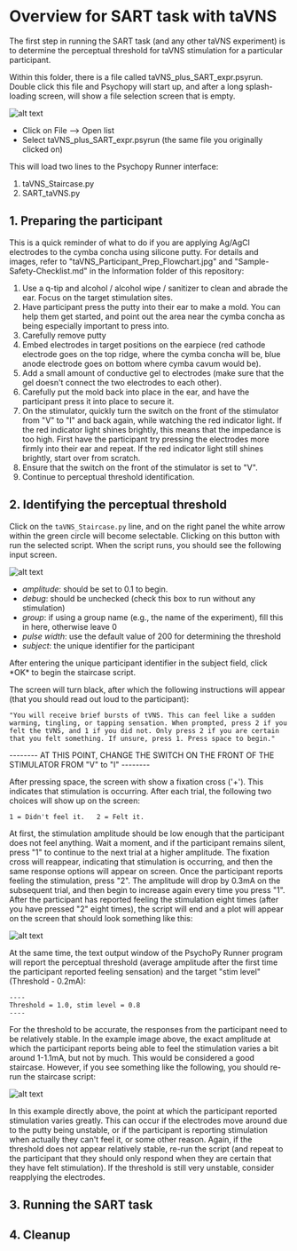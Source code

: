 
# Overview for SART task with taVNS

The first step in running the SART task (and any other taVNS experiment) is to determine the perceptual threshold for taVNS stimulation for a particular participant.

Within this folder, there is a file called taVNS_plus_SART_expr.psyrun. Double click this file and Psychopy will start up, and after a long splash-loading screen, will show a file selection screen that is empty. 

![alt text](psychopy_gui.png "Psychopy GUI")

- Click on File --> Open list
- Select taVNS_plus_SART_expr.psyrun (the same file you originally clicked on)

This will load two lines to the Psychopy Runner interface:
1. taVNS_Staircase.py
2. SART_taVNS.py

## 1. Preparing the participant 

This is a quick reminder of what to do if you are applying Ag/AgCl electrodes to the cymba concha using silicone putty. For details and images, refer to "taVNS_Participant_Prep_Flowchart.jpg" and "Sample-Safety-Checklist.md" in the Information folder of this repository:

1. Use a q-tip and alcohol / alcohol wipe / sanitizer to clean and abrade the ear. Focus on the target stimulation sites. 
2. Have participant press the putty into their ear to make a mold. You can help them get started, and point out the area near the cymba concha as being especially important to press into.
3. Carefully remove putty
4. Embed electrodes in target positions on the earpiece (red cathode electrode goes on the top ridge, where the cymba concha will be, blue anode electrode goes on bottom where cymba cavum would be). 
5. Add a small amount of conductive gel to electrodes (make sure that the gel doesn't connect the two electrodes to each other). 
6. Carefully put the mold back into place in the ear, and have the participant press it into place to secure it. 
7. On the stimulator, quickly turn the switch on the front of the stimulator from "V" to "I" and back again, while watching the red indicator light. If the red indicator light shines brightly, this means that the impedance is too high. First have the participant try pressing the electrodes more firmly into their ear and repeat. If the red indicator light still shines brightly, start over from scratch. 
8. Ensure that the switch on the front of the stimulator is set to "V". 
9. Continue to perceptual threshold identification. 

## 2. Identifying the perceptual threshold

Click on the `taVNS_Staircase.py` line, and on the right panel the white arrow within the green circle will become selectable. Clicking on this button with run the selected script. When the script runs, you should see the following input screen. 

![alt text](Staircase_intro_gui.png "Staircase GUI")

- *amplitude*: should be set to 0.1 to begin. 
- *debug*: should be unchecked (check this box to run without any stimulation)
- *group*: if using a group name (e.g., the name of the experiment), fill this in here, otherwise leave 0
- *pulse width*: use the default value of 200 for determining the threshold
- *subject*: the unique identifier for the participant

After entering the unique participant identifier in the subject field, click \*OK\* to begin the staircase script. 

The screen will turn black, after which the following instructions will appear (that you should read out loud to the participant):
```
"You will receive brief bursts of tVNS. This can feel like a sudden warming, tingling, or tapping sensation. When prompted, press 2 if you felt the tVNS, and 1 if you did not. Only press 2 if you are certain that you felt something. If unsure, press 1. Press space to begin."
```

-------- AT THIS POINT, CHANGE THE SWITCH ON THE FRONT OF THE STIMULATOR FROM "V" to "I" --------

After pressing space, the screen with show a fixation cross ('+'). This indicates that stimulation is occurring. After each trial, the following two choices will show up on the screen: 
```
1 = Didn't feel it.   2 = Felt it.
```

At first, the stimulation amplitude should be low enough that the participant does not feel anything. Wait a moment, and if the participant remains silent, press "1" to continue to the next trial at a higher amplitude. The fixation cross will reappear, indicating that stimulation is occurring, and then the same response options will appear on screen. Once the participant reports feeling the stimulation, press "2". The amplitude will drop by 0.3mA on the subsequent trial, and then begin to increase again every time you press "1". After the participant has reported feeling the stimulation eight times (after you have pressed "2" eight times), the script will end and a plot will appear on the screen that should look something like this:

![alt text](sample_staircase_result.png "Sample staircase results")

At the same time, the text output window of the PsychoPy Runner program will report the perceptual threshold (average amplitude after the first time the participant reported feeling sensation) and the target "stim level" (Threshold - 0.2mA):
```
----
Threshold = 1.0, stim level = 0.8
---- 
```

For the threshold to be accurate, the responses from the participant need to be relatively stable. In the example image above, the exact amplitude at which the participant reports being able to feel the stimulation varies a bit around 1-1.1mA, but not by much. This would be considered a good staircase. However, if you see something like the following, you should re-run the staircase script: 

![alt text](sample_bad_staircase_result.png "Sample staircase results")

In this example directly above, the point at which the participant reported stimulation varies greatly. This can occur if the electrodes move around due to the putty being unstable, or if the participant is reporting stimulation when actually they can't feel it, or some other reason. Again, if the threshold does not appear relatively stable, re-run the script (and repeat to the participant that they should only respond when they are certain that they have felt stimulation). If the threshold is still very unstable, consider reapplying the electrodes. 

## 3. Running the SART task

## 4. Cleanup